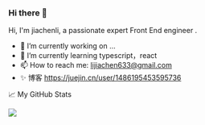 ### Hi there 👋

Hi, I'm jiachenli, a passionate expert Front End engineer .

- 🔭 I’m currently working on ...
- 🌱 I’m currently learning typescript，react
- 📫 How to reach me: lijiachen633@gmail.com
- ✨ 博客 https://juejin.cn/user/1486195453595736

📈 My GitHub Stats

<a href="https://github.com/anuraghazra/github-readme-stats" >
  <img align="center" src="https://github-readme-stats.vercel.app/api?username=HavanaLee" />
</a>
